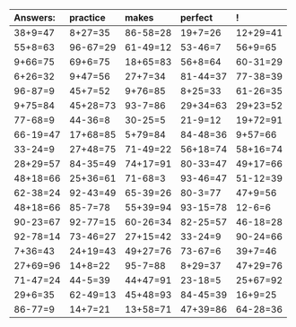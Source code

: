 | Answers: | practice | makes | perfect | ! |
| :--- | :--- | :--- | :--- | :--- |
| 38+9=47 | 8+27=35 | 86-58=28 | 19+7=26 | 12+29=41 | 
| 55+8=63 | 96-67=29 | 61-49=12 | 53-46=7 | 56+9=65 | 
| 9+66=75 | 69+6=75 | 18+65=83 | 56+8=64 | 60-31=29 | 
| 6+26=32 | 9+47=56 | 27+7=34 | 81-44=37 | 77-38=39 | 
| 96-87=9 | 45+7=52 | 9+76=85 | 8+25=33 | 61-26=35 | 
| 9+75=84 | 45+28=73 | 93-7=86 | 29+34=63 | 29+23=52 | 
| 77-68=9 | 44-36=8 | 30-25=5 | 21-9=12 | 19+72=91 | 
| 66-19=47 | 17+68=85 | 5+79=84 | 84-48=36 | 9+57=66 | 
| 33-24=9 | 27+48=75 | 71-49=22 | 56+18=74 | 58+16=74 | 
| 28+29=57 | 84-35=49 | 74+17=91 | 80-33=47 | 49+17=66 | 
| 48+18=66 | 25+36=61 | 71-68=3 | 93-46=47 | 51-12=39 | 
| 62-38=24 | 92-43=49 | 65-39=26 | 80-3=77 | 47+9=56 | 
| 48+18=66 | 85-7=78 | 55+39=94 | 93-15=78 | 12-6=6 | 
| 90-23=67 | 92-77=15 | 60-26=34 | 82-25=57 | 46-18=28 | 
| 92-78=14 | 73-46=27 | 27+15=42 | 33-24=9 | 90-24=66 | 
| 7+36=43 | 24+19=43 | 49+27=76 | 73-67=6 | 39+7=46 | 
| 27+69=96 | 14+8=22 | 95-7=88 | 8+29=37 | 47+29=76 | 
| 71-47=24 | 44-5=39 | 44+47=91 | 23-18=5 | 25+67=92 | 
| 29+6=35 | 62-49=13 | 45+48=93 | 84-45=39 | 16+9=25 | 
| 86-77=9 | 14+7=21 | 13+58=71 | 47+39=86 | 64-28=36 | 
